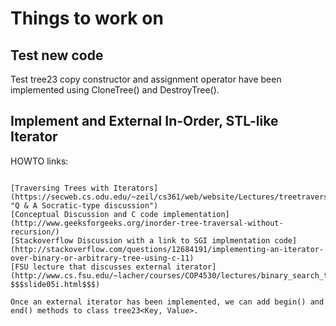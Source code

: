 Things to work on
=================

Test new code
-------------

Test tree23 copy constructor and assignment operator have been implemented using CloneTree() and DestroyTree(). 

Implement and External In-Order, STL-like Iterator
--------------------------------------------------

HOWTO links:
~~~~~~~~~~~~

[Traversing Trees with Iterators](https://secweb.cs.odu.edu/~zeil/cs361/web/website/Lectures/treetraversal/page/treetraversal.html "Q & A Socratic-type discussion")
[Conceptual Discussion and C code implementation](http://www.geeksforgeeks.org/inorder-tree-traversal-without-recursion/)
[Stackoverflow Discussion with a link to SGI implmentation code](http://stackoverflow.com/questions/12684191/implementing-an-iterator-over-binary-or-arbitrary-tree-using-c-11)
[FSU lecture that discusses external iterator](http://www.cs.fsu.edu/~lacher/courses/COP4530/lectures/binary_search_trees3/index.html?$$$slide05i.html$$$)

Once an external iterator has been implemented, we can add begin() and end() methods to class tree23<Key, Value>.
